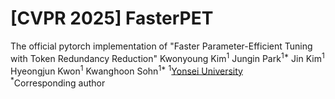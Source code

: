 # [CVPR 2025] FasterPET

The official pytorch implementation of "Faster Parameter-Efficient Tuning with Token Redundancy Reduction"
Kwonyoung Kim<sup>1</sup> Jungin Park<sup>1*</sup> Jin Kim<sup>1</sup> Hyeongjun Kwon<sup>1</sup> Kwanghoon Sohn<sup>1*</sup>
<sup>1</sup>[Yonsei University](https://www.yonsei.ac.kr)<br>
<sup>*</sup>Corresponding author<br>

